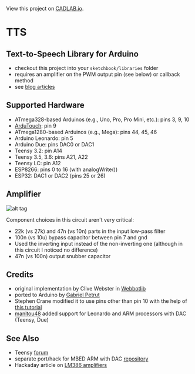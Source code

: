 View this project on [CADLAB.io](https://cadlab.io/project/1281). 

# TTS

## Text-to-Speech Library for Arduino

- checkout this project into your ``sketchbook/libraries`` folder
- requires an amplifier on the PWM output pin (see below) or callback method
- see [blog articles](http://programmablehardware.blogspot.ie/search/label/tts)

## Supported Hardware

- ATmega328-based Arduinos (e.g., Uno, Pro, Pro Mini, etc.): pins 3, 9, 10
- [ArduTouch](https://github.com/maltman23/ArduTouch): pin 9
- ATmega1280-based Arduinos (e.g., Mega): pins 44, 45, 46
- Arduino Leonardo: pin 5
- Arduino Due: pins DAC0 or DAC1
- Teensy 3.2: pin A14
- Teensy 3.5, 3.6: pins A21, A22
- Teensy LC: pin A12
- ESP8266: pins 0 to 16 (with analogWrite())
- ESP32: DAC1 or DAC2 (pins 25 or 26)

## Amplifier

![alt tag](images/Arduino-LM386.png)

Component choices in this circuit aren't very critical:
- 22k (vs 27k) and 47n (vs 10n) parts in the input low-pass filter 
- 100n (vs 10u) bypass capacitor between pin 7 and gnd
- Used the inverting input instead of the non-inverting one (although in
  this circuit I noticed no difference)
- 47n (vs 100n) output snubber capacitor

## Credits
- original implementation by Clive Webster in [Webbotlib](http://webbot.org.uk/iPoint/30.page)
- ported to Arduino by [Gabriel Petrut](http://www.tehnorama.ro/minieric-modulul-de-control-si-sinteza-vocala/)
- Stephen Crane modified it to use pins other than pin 10 with the help of [this tutorial](https://sites.google.com/site/qeewiki/books/avr-guide/pwm-on-the-atmega328)
- [manitou48](https://github.com/manitou48) added support for Leonardo
and ARM processors with DAC (Teensy, Due)

## See Also
- Teensy [forum](https://forum.pjrc.com/threads/44587-TTS-(Text-to-Speech)-Library-Port)
- separate port/hack for MBED ARM with DAC [repository](https://developer.mbed.org/users/manitou/code/tts/)
- Hackaday article on [LM386 amplifiers](https://hackaday.com/2016/12/07/you-can-have-my-lm386s-when-you-pry-them-from-my-cold-dead-hands/)
